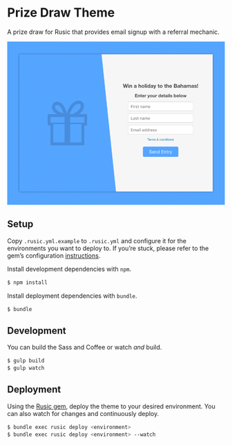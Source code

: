 # Prize Draw Theme

A prize draw for Rusic that provides email signup with a referral mechanic.

![](screenshot.png)

## Setup

Copy `.rusic.yml.example` to `.rusic.yml` and configure it for the environments
you want to deploy to. If you’re stuck, please refer to the gem’s configuration
[instructions](https://github.com/rusic/rusic-gem#deploy-using-a-rusicyml-file).

Install development dependencies with `npm`.

```sh
$ npm install
```

Install deployment dependencies with `bundle`.

```sh
$ bundle
```

## Development

You can build the Sass and Coffee or watch _and_ build.

```sh
$ gulp build
$ gulp watch
```

## Deployment

Using the [Rusic gem](https://github.com/rusic/rusic-gem), deploy the theme to
your desired environment. You can also watch for changes and continuously
deploy.

```sh
$ bundle exec rusic deploy <environment>
$ bundle exec rusic deploy <environment> --watch
```

